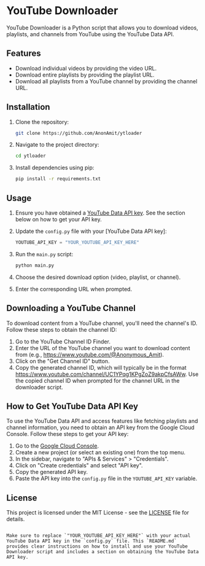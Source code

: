
# YouTube Downloader

YouTube Downloader is a Python script that allows you to download videos, playlists, and channels from YouTube using the YouTube Data API.

## Features

- Download individual videos by providing the video URL.
- Download entire playlists by providing the playlist URL.
- Download all playlists from a YouTube channel by providing the channel URL.

## Installation

1. Clone the repository:

   ```bash
   git clone https://github.com/AnonAmit/ytloader
   ```

2. Navigate to the project directory:

   ```bash
   cd ytloader
   ```

3. Install dependencies using pip:

   ```bash
   pip install -r requirements.txt
   ```

## Usage

1. Ensure you have obtained a [YouTube Data API key]((https://github.com/AnonAmit/ytloader/blob/main/README.md#how-to-get-youtube-data-api-key)). See the section below on how to get your API key.
   
2. Update the `config.py` file with your [YouTube Data API key]:

   ```python
   YOUTUBE_API_KEY = "YOUR_YOUTUBE_API_KEY_HERE"
   ```

3. Run the `main.py` script:

   ```bash
   python main.py
   ```

4. Choose the desired download option (video, playlist, or channel).
   
5. Enter the corresponding URL when prompted.

## Downloading a YouTube Channel
To download content from a YouTube channel, you'll need the channel's ID. Follow these steps to obtain the channel ID:

1. Go to the YouTube Channel ID Finder.
2. Enter the URL of the YouTube channel you want to download content from (e.g., https://www.youtube.com/@Anonymous_Amit).
3. Click on the "Get Channel ID" button.
4. Copy the generated channel ID, which will typically be in the format https://www.youtube.com/channel/UC1YPqg1KPgZoZ9akpCfsAWw.
Use the copied channel ID when prompted for the channel URL in the downloader script.

## How to Get YouTube Data API Key

To use the YouTube Data API and access features like fetching playlists and channel information, you need to obtain an API key from the Google Cloud Console. Follow these steps to get your API key:

1. Go to the [Google Cloud Console](https://console.cloud.google.com/).
2. Create a new project (or select an existing one) from the top menu.
3. In the sidebar, navigate to "APIs & Services" > "Credentials".
4. Click on "Create credentials" and select "API key".
5. Copy the generated API key.
6. Paste the API key into the `config.py` file in the `YOUTUBE_API_KEY` variable.

## License

This project is licensed under the MIT License - see the [LICENSE](LICENSE) file for details.
```

Make sure to replace `"YOUR_YOUTUBE_API_KEY_HERE"` with your actual YouTube Data API key in the `config.py` file. This `README.md` provides clear instructions on how to install and use your YouTube Downloader script and includes a section on obtaining the YouTube Data API key.
